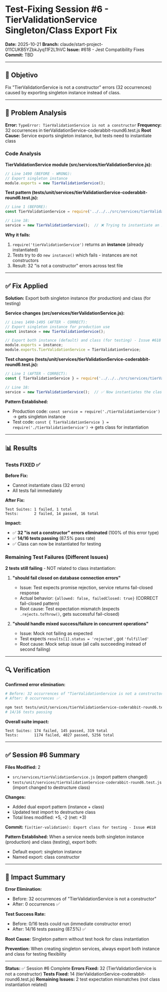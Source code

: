 # Test-Fixing Session #6 - TierValidationService Singleton/Class Export Fix

**Date:** 2025-10-21
**Branch:** claude/start-project-011CUKB5YZbkJyq11F2L1hVC
**Issue:** #618 - Jest Compatibility Fixes
**Commit:** TBD

---

## 🎯 Objetivo

Fix "TierValidationService is not a constructor" errors (32 occurrences) caused by exporting singleton instance instead of class.

---

## 🔧 Problem Analysis

**Error:** `TypeError: TierValidationService is not a constructor`
**Frequency:** 32 occurrences in tierValidationService-coderabbit-round6.test.js
**Root Cause:** Service exports singleton instance, but tests need to instantiate class

### Code Analysis

**TierValidationService module (src/services/tierValidationService.js):**
```javascript
// Line 1490 (BEFORE - WRONG):
// Export singleton instance
module.exports = new TierValidationService();
```

**Test pattern (tests/unit/services/tierValidationService-coderabbit-round6.test.js):**
```javascript
// Line 1 (BEFORE):
const TierValidationService = require('../../../src/services/tierValidationService');

// Line 18:
service = new TierValidationService();  // ❌ Trying to instantiate an instance
```

**Why it fails:**
1. `require('tierValidationService')` returns an **instance** (already instantiated)
2. Tests try to do `new instance()` which fails - instances are not constructors
3. Result: 32 "is not a constructor" errors across test file

---

## ✅ Fix Applied

**Solution:** Export both singleton instance (for production) and class (for testing)

**Service changes (src/services/tierValidationService.js):**
```javascript
// Lines 1490-1495 (AFTER - CORRECT):
// Export singleton instance for production use
const instance = new TierValidationService();

// Export both instance (default) and class (for testing) - Issue #618
module.exports = instance;
module.exports.TierValidationService = TierValidationService;
```

**Test changes (tests/unit/services/tierValidationService-coderabbit-round6.test.js):**
```javascript
// Line 1 (AFTER - CORRECT):
const { TierValidationService } = require('../../../src/services/tierValidationService'); // Issue #618 - Import class for testing

// Line 18:
service = new TierValidationService();  // ✅ Now instantiates the class
```

**Pattern Established:**
- Production code: `const service = require('./tierValidationService')` → gets singleton instance
- Test code: `const { TierValidationService } = require('./tierValidationService')` → gets class for instantiation

---

## 📊 Results

### Tests FIXED ✅

**Before Fix:**
- Cannot instantiate class (32 errors)
- All tests fail immediately

**After Fix:**
```
Test Suites: 1 failed, 1 total
Tests:       2 failed, 14 passed, 16 total
```

**Impact:**
- ✅ **32 "is not a constructor" errors eliminated** (100% of this error type)
- ✅ **14/16 tests passing** (87.5% pass rate)
- ✅ Class can now be instantiated for testing

### Remaining Test Failures (Different Issues)

**2 tests still failing** - NOT related to class instantiation:

1. **"should fail closed on database connection errors"**
   - Issue: Test expects promise rejection, service returns fail-closed response
   - Actual behavior: `{allowed: false, failedClosed: true}` (CORRECT fail-closed pattern)
   - Root cause: Test expectation mismatch (expects `.rejects.toThrow()`, gets successful fail-closed)

2. **"should handle mixed success/failure in concurrent operations"**
   - Issue: Mock not failing as expected
   - Test expects `results[1].status = 'rejected'`, got `'fulfilled'`
   - Root cause: Mock setup issue (all calls succeeding instead of second failing)

---

## 🔍 Verification

**Confirmed error elimination:**
```bash
# Before: 32 occurrences of "TierValidationService is not a constructor"
# After: 0 occurrences ✅

npm test tests/unit/services/tierValidationService-coderabbit-round6.test.js
# 14/16 tests passing
```

**Overall suite impact:**
```
Test Suites: 174 failed, 145 passed, 319 total
Tests:       1174 failed, 4027 passed, 5256 total
```

---

## ✅ Session #6 Summary

**Files Modified:** 2
- `src/services/tierValidationService.js` (export pattern changed)
- `tests/unit/services/tierValidationService-coderabbit-round6.test.js` (import changed to destructure class)

**Changes:**
- Added dual export pattern (instance + class)
- Updated test import to destructure class
- Total lines modified: +5, -2 (net: +3)

**Commit:** `fix(tier-validation): Export class for testing - Issue #618`

**Pattern Established:** When a service needs both singleton instance (production) and class (testing), export both:
- Default export: singleton instance
- Named export: class constructor

---

## 📌 Impact Summary

**Error Elimination:**
- Before: 32 occurrences of "TierValidationService is not a constructor"
- After: 0 occurrences ✅

**Test Success Rate:**
- Before: 0/16 tests could run (immediate constructor error)
- After: 14/16 tests passing (87.5%) ✅

**Root Cause:** Singleton pattern without test hook for class instantiation

**Prevention:** When creating singleton services, always export both instance and class for testing flexibility

---

**Status:** ✅ Session #6 Complete
**Errors Fixed:** 32 (TierValidationService is not a constructor)
**Tests Fixed:** 14 (tierValidationService-coderabbit-round6.test.js)
**Remaining Issues:** 2 test expectation mismatches (not class instantiation related)

